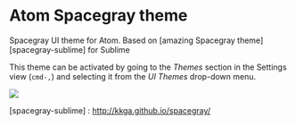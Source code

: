 # Atom Spacegray theme

Spacegray UI theme for Atom. Based on [amazing Spacegray theme][spacegray-sublime] for Sublime

This theme can be activated by going to
the _Themes_ section in the Settings view (`cmd-,`) and selecting it from the
_UI Themes_ drop-down menu.

![](https://github.com/lynnwallenstein/atom-spacegray/blob/master/screenshot.png?raw=true)

[spacegray-sublime] : http://kkga.github.io/spacegray/
